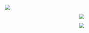 ![](https://capsule-render.vercel.app/api?type=waving&height=200&color=gradient&text=你好，我是小火龙&fontAlignY=50&fontSize=60)

<p align="center">
  <a href="https://git.io/typing-svg">
    <img src="https://readme-typing-svg.demolab.com?font=Fira+Code&pause=1000&color=7E2DC8&width=435&lines=%E6%88%91%E6%98%AF%E4%B8%80%E4%B8%AA%E7%83%AD%E7%88%B1%E7%A7%91%E6%8A%80%E7%9A%84%E5%BF%AB%E4%B9%90%E9%9D%92%E5%B9%B4;%E6%AC%A2%E8%BF%8E%E6%8E%A2%E7%B4%A2%E6%88%91%E7%9A%84%E4%BB%93%E5%BA%93" />
  </a>
</p>


<p align="center">
  <a href="https://skillicons.dev">
    <img src="https://skillicons.dev/icons?i=cpp,python,MATLAB,PyTorch,Qt,git,docker,Markdown,MySQL,SVG" />
  </a>
</p>


